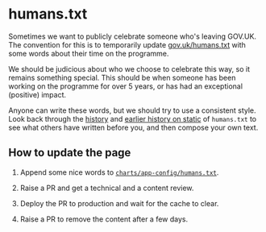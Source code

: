 # humans.txt

Sometimes we want to publicly celebrate someone who's leaving GOV.UK. The convention for this is to temporarily update [gov.uk/humans.txt](https://www.gov.uk/humans.txt) with some words about their time on the programme.

We should be judicious about who we choose to celebrate this way, so it remains something special. This should be when someone has been working on the programme for over 5 years, or has had an exceptional (positive) impact.

Anyone can write these words, but we should try to use a consistent style. Look back through the [history](https://github.com/alphagov/govuk-helm-charts/blob/main/charts/app-config/humans.txt) and [earlier history on static](https://github.com/alphagov/static/blob/32b5743557ecc83e84908b55aab8027f2d9bf051/public/humans.txt) of `humans.txt` to see what others have written before you, and then compose your own text.

## How to update the page

1. Append some nice words to [`charts/app-config/humans.txt`](../charts/app-config/humans.txt).

2. Raise a PR and get a technical and a content review.

3. Deploy the PR to production and wait for the cache to clear.

4. Raise a PR to remove the content after a few days.
